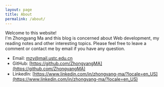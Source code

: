 ```yaml
---
layout: page
title: About
permalink: /about/
---
```


Welcome to this website!  
I'm Zhongyang Ma and this blog is concerned about Web development, my reading notes and other interesting topics. 
Please feel free to leave a comment or contact me by email if you have any question.  
  
 - Email: [mzy@mail.ustc.edu.cn](mailto:mzy@mail.ustc.edu.cn)
 - GitHub: [https://github.com/ZhongyangMA](https://github.com/ZhongyangMA)
 - LinkedIn: [https://www.linkedin.com/in/zhongyang-ma/?locale=en_US](https://www.linkedin.com/in/zhongyang-ma/?locale=en_US)
